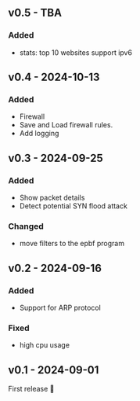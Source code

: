 ## v0.5 - TBA

### Added

- stats: top 10 websites support ipv6

## v0.4 - 2024-10-13

### Added

- Firewall
- Save and Load firewall rules.
- Add logging

## v0.3 - 2024-09-25

### Added

- Show packet details
- Detect potential SYN flood attack

### Changed

- move filters to the epbf program

## v0.2 - 2024-09-16

### Added

- Support for ARP protocol

### Fixed

- high cpu usage

## v0.1 - 2024-09-01

First release 🎉
